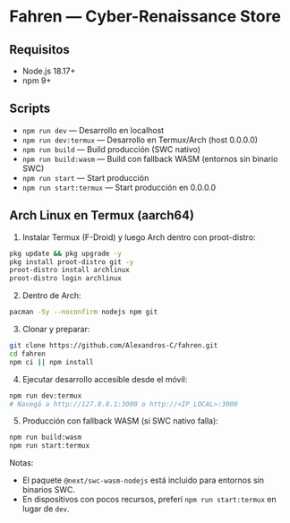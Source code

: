 # Fahren — Cyber-Renaissance Store

## Requisitos
- Node.js 18.17+
- npm 9+

## Scripts
- `npm run dev` — Desarrollo en localhost
- `npm run dev:termux` — Desarrollo en Termux/Arch (host 0.0.0.0)
- `npm run build` — Build producción (SWC nativo)
- `npm run build:wasm` — Build con fallback WASM (entornos sin binario SWC)
- `npm run start` — Start producción
- `npm run start:termux` — Start producción en 0.0.0.0

## Arch Linux en Termux (aarch64)
1) Instalar Termux (F-Droid) y luego Arch dentro con proot-distro:
```bash
pkg update && pkg upgrade -y
pkg install proot-distro git -y
proot-distro install archlinux
proot-distro login archlinux
```
2) Dentro de Arch:
```bash
pacman -Sy --noconfirm nodejs npm git
```
3) Clonar y preparar:
```bash
git clone https://github.com/Alexandros-C/fahren.git
cd fahren
npm ci || npm install
```
4) Ejecutar desarrollo accesible desde el móvil:
```bash
npm run dev:termux
# Navegá a http://127.0.0.1:3000 o http://<IP_LOCAL>:3000
```
5) Producción con fallback WASM (si SWC nativo falla):
```bash
npm run build:wasm
npm run start:termux
```

Notas:
- El paquete `@next/swc-wasm-nodejs` está incluido para entornos sin binarios SWC.
- En dispositivos con pocos recursos, preferí `npm run start:termux` en lugar de `dev`.